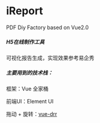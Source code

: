 # iReport
PDF Diy Factory based on Vue2.0

##### H5在线制作工具

可视化报告生成，实现效果参考易企秀

##### 主要用到的技术栈：

框架：Vue 全家桶

前端UI：Element UI

拖动 + 旋转：[vue-drr](https://www.npmjs.com/package/vue-drr)
